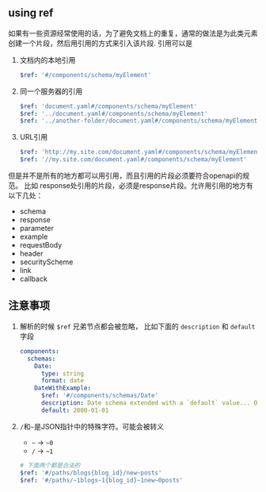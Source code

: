 ## using ref

如果有一些资源经常使用的话，为了避免文档上的重复，通常的做法是为此类元素创建一个片段，然后用引用的方式来引入该片段. 引用可以是

1. 文档内的本地引用
   ```yaml
   $ref: '#/components/schema/myElement'
   ```

2. 同一个服务器的引用

   ```yaml
   $ref: 'document.yaml#/components/schema/myElement'
   $ref: '../document.yaml#/components/schema/myElement'
   $ref: '../another-folder/document.yaml#/components/schema/myElement'
   ```

3. URL引用

   ```yaml
   $ref: 'http://my.site.com/document.yaml#/components/schema/myElement'
   $ref: '//my.site.com/document.yaml#/components/schema/myElement'
   ```

但是并不是所有的地方都可以用引用，而且引用的片段必须要符合openapi的规范。 比如 response处引用的片段，必须是response片段。允许用引用的地方有以下几处：

- schema
- response
- parameter
- example
- requestBody
- header
- securityScheme
- link
- callback

## 注意事项

1. 解析的时候 `$ref` 兄弟节点都会被忽略， 比如下面的 `description` 和 `default` 字段

   ```yaml
   components:
     schemas:
       Date:
         type: string
         format: date
       DateWithExample:
         $ref: '#/components/schemas/Date'
         description: Date schema extended with a `default` value... Or not?
         default: 2000-01-01
   ```

2. `/`和`~`是JSON指针中的特殊字符。可能会被转义

   - `~` -> `~0`
   - `/` -> `~1`

   ```yaml
   # 下面两个都是合法的
   $ref: '#/paths/blogs{blog_id}/new~posts'
   $ref: '#/paths/~1blogs~1{blog_id}~1new~0posts'
   ```